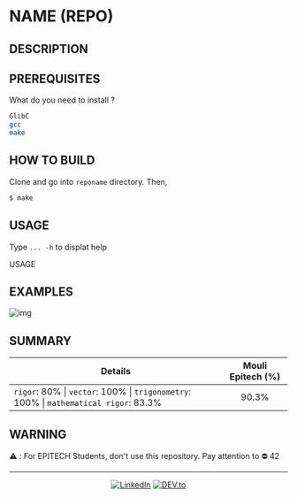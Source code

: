 # NAME (REPO)

## DESCRIPTION

>

## PREREQUISITES
What do you need to install ?
```bash
GlibC
gcc
make
```

## HOW TO BUILD
Clone and go into `reponame` directory.
Then,
```bash
$ make
```

## USAGE
Type `... -h` to displat help

USAGE

## EXAMPLES
![img](path)

## SUMMARY

| Details      | Mouli Epitech (%) |
| ------------- |:-------------:|
| `rigor`: 80% \| `vector`: 100% \| `trigonometry`: 100% \| `mathematical rigor`: 83.3% | 90.3% |

## WARNING

:warning: : For EPITECH Students, don't use this repository. Pay attention to :no_entry: 42


<div align="center">

---

<a href="https://www.linkedin.com/in/hamidou-tessilimi-03820a170/" target="_blank"><img src="https://img.shields.io/badge/LinkedIn-%230077B5.svg?&style=flat-square&logo=linkedin&logoColor=white" alt="LinkedIn"></a>
<a href="https://dev.to/blacky_yg" target="_blank"><img src="https://img.shields.io/badge/DEV-%230A0A0A.svg?&style=flat-square&logo=DEV.to&logoColor=white" alt="DEV.to"></a>

</div>